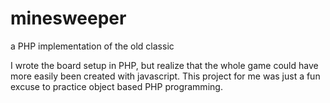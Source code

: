 minesweeper
===========

a PHP implementation of the old classic

I wrote the board setup in PHP, but realize that the whole game could have more easily been created with javascript. 
This project for me was just a fun excuse to practice object based PHP programming. 
